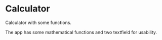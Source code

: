 # Calculator
Calculator with some functions.

The app has some mathematical functions and two textfield for usability.
